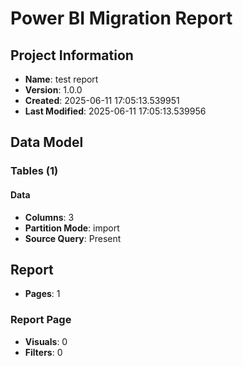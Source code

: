 # Power BI Migration Report

## Project Information
- **Name**: test report
- **Version**: 1.0.0
- **Created**: 2025-06-11 17:05:13.539951
- **Last Modified**: 2025-06-11 17:05:13.539956

## Data Model

### Tables (1)

#### Data
- **Columns**: 3
- **Partition Mode**: import
- **Source Query**: Present

## Report
- **Pages**: 1

### Report Page
- **Visuals**: 0
- **Filters**: 0
